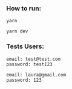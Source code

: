### How to run:
```
yarn
```
```
yarn dev
```
### Tests Users:
```
email: test@test.com
password: test123
```
```
email: laura@gmail.com
password: 123
```
```
